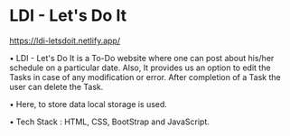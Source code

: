 # LDI - Let's Do It
https://ldi-letsdoit.netlify.app/

• LDI - Let's Do It is a To-Do website where one can post about his/her schedule on a particular date.
Also, It provides us an option to edit the Tasks in case of any modification or error.
After completion of a Task the user can delete the Task.

• Here, to store data local storage is used.

• Tech Stack : HTML, CSS, BootStrap and JavaScript.
